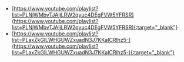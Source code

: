 - [https://www.youtube.com/playlist?list=PLNjWMbvTJAIjLRW2qyuc4DEgFVW5YFRSR](https://www.youtube.com/playlist?list=PLNjWMbvTJAIjLRW2qyuc4DEgFVW5YFRSR){:target="_blank"}
- [https://www.youtube.com/playlist?list=PLaxZkGlLWHGUWZxuadN3J7KKaICRlhz5-](https://www.youtube.com/playlist?list=PLaxZkGlLWHGUWZxuadN3J7KKaICRlhz5-){:target="_blank"}
